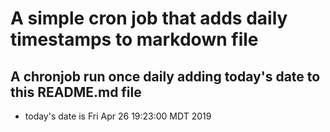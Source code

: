 A simple cron job that adds daily timestamps to markdown file
============================================================
## A chronjob run once daily adding today's date to this README.md file
* today's date is Fri Apr 26 19:23:00 MDT 2019
